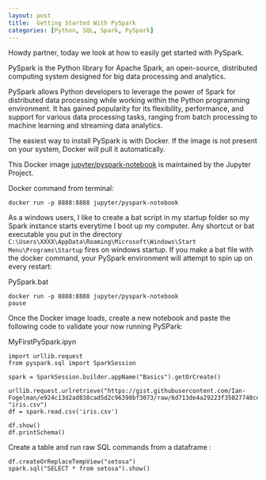 ```yaml
---
layout: post
title:  Getting Started With PySpark
categories: [Python, SQL, Spark, PySpark]
---
```

Howdy partner, today we look at how to easily get started with PySpark.

PySpark is the Python library for Apache Spark, an open-source, distributed computing system designed for big data processing and analytics.


PySpark allows Python developers to leverage the power of Spark for distributed data processing while working within the Python programming environment. It has gained popularity for its flexibility, performance, and support for various data processing tasks, ranging from batch processing to machine learning and streaming data analytics.

The easiest way to install PySpark is with Docker.
If the image is not present on your system, Docker will pull it automatically.

This Docker image [jupyter/pyspark-notebook](https://hub.docker.com/r/jupyter/pyspark-notebook) is maintained by the Jupyter Project.

Docker command from terminal:

```
docker run -p 8888:8888 jupyter/pyspark-notebook
```

As a windows users, I like to create a bat script in my startup folder so my Spark instance starts everytime I boot up my computer.
Any shortcut or bat executable you put in the directory `C:\Users\XXXX\AppData\Roaming\Microsoft\Windows\Start Menu\Programs\Startup` fires on windows startup.
If you make a bat file with the docker command, your PySpark environment will attempt to spin up on every restart:

PySpark.bat
```
docker run -p 8888:8888 jupyter/pyspark-notebook
pause
```

Once the Docker image loads, create a new notebook and paste the following code to validate your now running PySPark:

MyFirstPySpark.ipyn
```
import urllib.request
from pyspark.sql import SparkSession

spark = SparkSession.builder.appName("Basics").getOrCreate()

urllib.request.urlretrieve("https://gist.githubusercontent.com/Ian-Fogelman/e924c13d2ad838cad5d2c96398bf3073/raw/6d713de4a29223f35027748ce62fa7f8786755f7/iris.csv", "iris.csv")
df = spark.read.csv('iris.csv')

df.show()
df.printSchema()
```

Create a table and run raw SQL commands from a dataframe :
```
df.createOrReplaceTempView("setosa")
spark.sql("SELECT * from setosa").show()
```